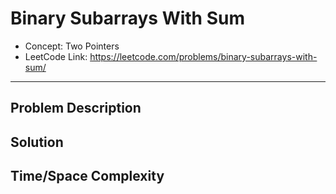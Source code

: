# Binary Subarrays With Sum

- Concept: Two Pointers
- LeetCode Link: https://leetcode.com/problems/binary-subarrays-with-sum/

---

## Problem Description

## Solution

## Time/Space Complexity

